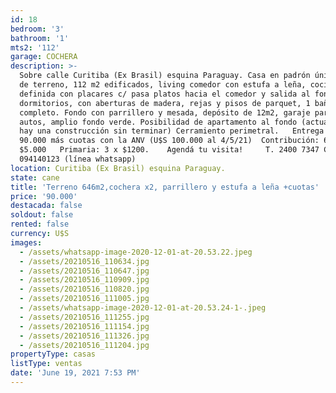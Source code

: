 ```yaml
---
id: 18
bedroom: '3'
bathroom: '1'
mts2: '112'
garage: COCHERA
description: >-
  Sobre calle Curitiba (Ex Brasil) esquina Paraguay. Casa en padrón único, 646m2
  de terreno, 112 m2 edificados, living comedor con estufa a leña, cocina
  definida con placares c/ pasa platos hacia el comedor y salida al fondo. 3
  dormitorios, con aberturas de madera, rejas y pisos de parquet, 1 baño
  completo. Fondo con parrillero y mesada, depósito de 12m2, garaje para dos
  autos, amplio fondo verde. Posibilidad de apartamento al fondo (actualmente
  hay una construcción sin terminar) Cerramiento perimetral.   Entrega de U$S
  90.000 más cuotas con la ANV (U$S 100.000 al 4/5/21)  Contribución: 6 x
  $5.000   Primaria: 3 x $1200.    Agendá tu visita!     T. 2400 7347 C.
  094140123 (línea whatsapp)
location: Curitiba (Ex Brasil) esquina Paraguay.
state: cane
title: 'Terreno 646m2,cochera x2, parrillero y estufa a leña +cuotas'
price: '90.000'
destacada: false
soldout: false
rented: false
currency: U$S
images:
  - /assets/whatsapp-image-2020-12-01-at-20.53.22.jpeg
  - /assets/20210516_110634.jpg
  - /assets/20210516_110647.jpg
  - /assets/20210516_110909.jpg
  - /assets/20210516_110820.jpg
  - /assets/20210516_111005.jpg
  - /assets/whatsapp-image-2020-12-01-at-20.53.24-1-.jpeg
  - /assets/20210516_111255.jpg
  - /assets/20210516_111154.jpg
  - /assets/20210516_111326.jpg
  - /assets/20210516_111204.jpg
propertyType: casas
listType: ventas
date: 'June 19, 2021 7:53 PM'
---
```


